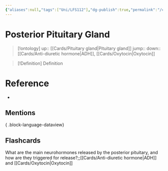 ```yaml
---
{"aliases":null,"tags":["Uni/LFS112"],"dg-publish":true,"permalink":"/cards/posterior-pituitary-gland/","dgPassFrontmatter":true}
---
```


# Posterior Pituitary Gland

> [!ontology]
> up:: [[Cards/Pituitary gland\|Pituitary gland]]
> jump:: 
> down:: [[Cards/Anti-diuretic hormone\|ADH]], [[Cards/Oxytocin\|Oxytocin]]

> [!Definition] Definition
> 

# Reference
- 

## Mentions

{ .block-language-dataview}

## Flashcards

What are the main neurohormones released by the posterior pituitary, and how are they triggered for release?;;[[Cards/Anti-diuretic hormone\|ADH]] and [[Cards/Oxytocin\|Oxytocin]]